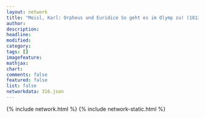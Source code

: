 ```yaml
---
layout: network
title: "Meisl, Karl: Orpheus und Euridice So geht es im Olymp zu! (1813)"
author:
description:
headline:
modified:
category:
tags: []
imagefeature: 
mathjax: 
chart: 
comments: false
featured: false
list: false
networkdata: 316.json
---
```

{% include network.html %}
{% include network-static.html %}
